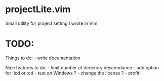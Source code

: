 projectLite.vim
===============

Small utility for project setting I wrote in Vim

TODO:
===============
Things to do:
    - write documentation

Nice features to do:
    - limit number of directory descendance
    - add option for :lcd or :cd
    - test on Windows ?
    - change the license ?
    - profit!

    

